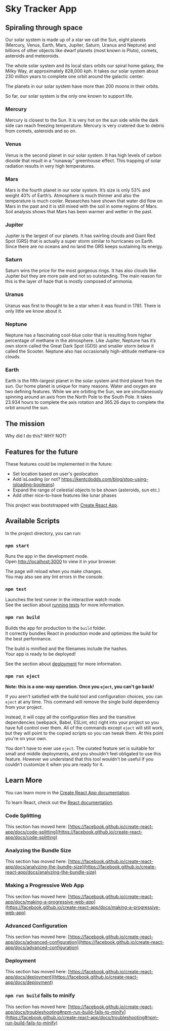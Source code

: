 # Sky Tracker App

## Spiraling through space

Our solar system is made up of a star we call the Sun, eight planets (Mercury, Venus, Earth, Mars, Jupiter, Saturn, Uranus and Neptune) and billions of other objects like dwarf planets (most known is Pluto), comets, asteroids and meteoroids. 

The whole solar system and its local stars orbits our spiral home galaxy, the Milky Way, at approximately 828,000 kph. It takes our solar system about 230 million years to complete one orbit around the galactic center. 

The planets in our solar system have more than 200 moons in their orbits. 

So far, our solar system is the only one known to support life.

### Mercury

Mercury is closest to the Sun. It is very hot on the sun side while the dark side can reach freezing temperature. Mercury is very cratered due to debris from comets, asteroids and so on. 

### Venus

Venus is the second planet in our solar system. It has high levels of carbon dioxide that result in a “runaway” greenhouse effect. This trapping of solar radiation results in very high temperatures. 

### Mars

Mars is the fourth planet in our solar system. It’s size is only 53% and weight 40% of Earth’s. Atmosphere is much thinner and also the temperature is much cooler. Researches have shown that water did flow on Mars in the past and it is still mixed with the soil in some regions of Mars. Soil analysis shows that Mars has been warmer and wetter in the past. 

### Jupiter

Jupiter is the largest of our planets. It has swirling clouds and Giant Red Spot (GRS) that is actually a super storm similar to hurricanes on Earth. Since there are no oceans and no land the GRS keeps sustaining its energy. 

### Saturn

Saturn wins the price for the most gorgeous rings. It has also clouds like Jupiter but they are more pale and not so outstanding. The main reason for this is the layer of haze that is mostly composed of ammonia. 

### Uranus

Uranus was first to thought to be a star when it was found in 1781. There is only little we know about it. 

### Neptune

Neptune has a fascinating cool-blue color that is resulting from higher percentage of methane in the atmosphere. Like Jupiter, Neptune has it’s own storm called the Great Dark Spot (GDS) and smaller storm below it called the Scooter. Neptune also has occasionally high-altitude methane-ice clouds. 

### Earth

Earth is the fifth-largest planet in the solar system and third planet from the sun. Our home planet is unique for many reasons. Water and oxygen are two defining features. While we are orbiting the Sun, we are simultaneously spinning around an axis from the North Pole to the South Pole. It takes 23.934 hours to complete the axis rotation and 365.26 days to complete the orbit around the sun. 

## The mission

Why did I do this? WHY NOT!

## Features for the future

These features could be implemented in the future:
* Set location based on user's geolocation
* Add isLoading (or not? https://kentcdodds.com/blog/stop-using-isloading-booleans)
* Expand the range of celestial objects to be shown (asteroids, sun etc.)
* Add other nice-to-have features like lunar phases

This project was bootstrapped with [Create React App](https://github.com/facebook/create-react-app).

## Available Scripts

In the project directory, you can run:

### `npm start`

Runs the app in the development mode.\
Open [http://localhost:3000](http://localhost:3000) to view it in your browser.

The page will reload when you make changes.\
You may also see any lint errors in the console.

### `npm test`

Launches the test runner in the interactive watch mode.\
See the section about [running tests](https://facebook.github.io/create-react-app/docs/running-tests) for more information.

### `npm run build`

Builds the app for production to the `build` folder.\
It correctly bundles React in production mode and optimizes the build for the best performance.

The build is minified and the filenames include the hashes.\
Your app is ready to be deployed!

See the section about [deployment](https://facebook.github.io/create-react-app/docs/deployment) for more information.

### `npm run eject`

**Note: this is a one-way operation. Once you `eject`, you can't go back!**

If you aren't satisfied with the build tool and configuration choices, you can `eject` at any time. This command will remove the single build dependency from your project.

Instead, it will copy all the configuration files and the transitive dependencies (webpack, Babel, ESLint, etc) right into your project so you have full control over them. All of the commands except `eject` will still work, but they will point to the copied scripts so you can tweak them. At this point you're on your own.

You don't have to ever use `eject`. The curated feature set is suitable for small and middle deployments, and you shouldn't feel obligated to use this feature. However we understand that this tool wouldn't be useful if you couldn't customize it when you are ready for it.

## Learn More

You can learn more in the [Create React App documentation](https://facebook.github.io/create-react-app/docs/getting-started).

To learn React, check out the [React documentation](https://reactjs.org/).

### Code Splitting

This section has moved here: [https://facebook.github.io/create-react-app/docs/code-splitting](https://facebook.github.io/create-react-app/docs/code-splitting)

### Analyzing the Bundle Size

This section has moved here: [https://facebook.github.io/create-react-app/docs/analyzing-the-bundle-size](https://facebook.github.io/create-react-app/docs/analyzing-the-bundle-size)

### Making a Progressive Web App

This section has moved here: [https://facebook.github.io/create-react-app/docs/making-a-progressive-web-app](https://facebook.github.io/create-react-app/docs/making-a-progressive-web-app)

### Advanced Configuration

This section has moved here: [https://facebook.github.io/create-react-app/docs/advanced-configuration](https://facebook.github.io/create-react-app/docs/advanced-configuration)

### Deployment

This section has moved here: [https://facebook.github.io/create-react-app/docs/deployment](https://facebook.github.io/create-react-app/docs/deployment)

### `npm run build` fails to minify

This section has moved here: [https://facebook.github.io/create-react-app/docs/troubleshooting#npm-run-build-fails-to-minify](https://facebook.github.io/create-react-app/docs/troubleshooting#npm-run-build-fails-to-minify)
